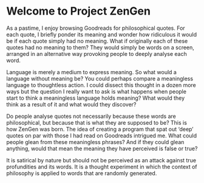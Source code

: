# Welcome to Project ZenGen

As a pastime, I enjoy browsing Goodreads for philosophical quotes. For each quote, I briefly ponder its meaning and wonder how ridiculous it would be if each quote simply had no meaning. What if originally each of these quotes had no meaning to them? They would simply be words on a screen, arranged in an alternative way provoking people to deeply analyse each word. 

Language is merely a medium to express meaning. So what would a language without meaning be? You could perhaps compare a meaningless language to thoughtless action. I could dissect this thought in a dozen more ways but the question I really want to ask is what happens when people start to think a meaningless language holds meaning? What would they think as a result of it and what would they discover?

Do people analyse quotes not necessarily because these words are philosophical, but because that is what they are supposed to be? This is how ZenGen was born. The idea of creating a program that spat out ‘deep’ quotes on par with those I had read on Goodreads intrigued me. What could people glean from these meaningless phrases? And if they could glean anything, would that mean the meaning they have perceived is false or true?

It is satirical by nature but should not be perceived as an attack against true profundities and its words. It is a thought experiment in which the context of philosophy is applied to words that are randomly generated.

